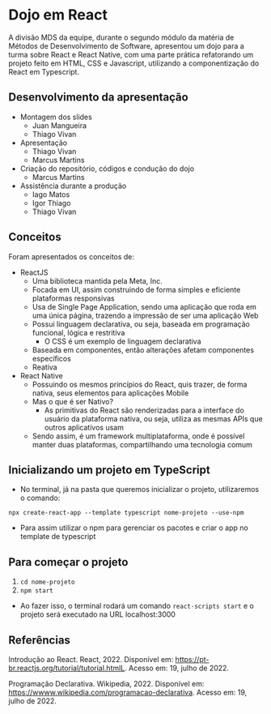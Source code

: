 # Dojo em React

A divisão MDS da equipe, durante o segundo módulo da matéria de Métodos de Desenvolvimento de Software, apresentou um dojo para a turma sobre React e React Native, com uma parte prática refatorando um projeto feito em HTML, CSS e Javascript, utilizando a componentização do React em Typescript.

## Desenvolvimento da apresentação

- Montagem dos slides
    - Juan Mangueira
    - Thiago Vivan
- Apresentação
    - Thiago Vivan
    - Marcus Martins
- Criação do repositório, códigos e condução do dojo
    - Marcus Martins
- Assistência durante a produção
    - Iago Matos
    - Igor Thiago
    - Thiago Vivan

## Conceitos

Foram apresentados os conceitos de:
- ReactJS
    - Uma biblioteca mantida pela Meta, Inc.
    - Focada em UI, assim construindo de forma simples e eficiente plataformas responsivas
    - Usa de Single Page Application, sendo uma aplicação que roda em uma única página, trazendo a impressão de ser uma aplicação Web
    - Possui linguagem declarativa, ou seja, baseada em programação funcional, lógica e restritiva
        - O CSS é um exemplo de linguagem declarativa
    - Baseada em componentes, então alterações afetam componentes específicos
    - Reativa
- React Native
    - Possuindo os mesmos princípios do React, quis trazer, de forma nativa, seus elementos para aplicações Mobile
    - Mas o que é ser Nativo?
        - As primitivas do React são renderizadas para a interface do usuário da plataforma nativa, ou seja, utiliza as mesmas APIs que outros aplicativos usam
    - Sendo assim, é um framework multiplataforma, onde é possível manter duas plataformas, compartilhando uma tecnologia comum

## Inicializando um projeto em TypeScript

- No terminal, já na pasta que queremos inicializar o projeto, utilizaremos o comando:

` npx create-react-app --template typescript nome-projeto --use-npm `

- Para assim utilizar o npm para gerenciar os pacotes e criar o app no template de typescript

## Para começar o projeto

1) ` cd nome-projeto `
2) ` npm start `

- Ao fazer isso, o terminal rodará um comando ` react-scripts start ` e o projeto será executado na URL localhost:3000

## Referências

Introdução ao React. React, 2022. Disponível em: <https://pt-br.reactjs.org/tutorial/tutorial.htmlL>. Acesso em: 19, julho de 2022.


Programação Declarativa. Wikipedia, 2022. Disponível em: <https://wwww.wikipedia.com/programacao-declarativa>. Acesso em: 19, julho de 2022.